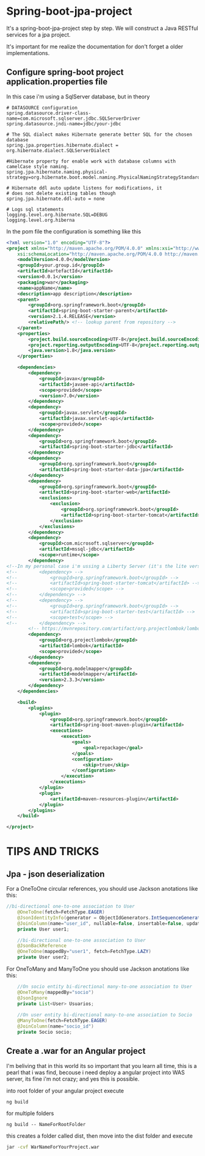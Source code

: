# Spring-boot-jpa-project
It's a spring-boot-jpa-project step by step. We will construct a Java RESTful services for a jpa project.

It's important for me realize the documentation for don't forget a older implementations.

## Configure spring-boot project application.properties file

In this case i'm using a SqlServer database, but in theory

```properties
# DATASOURCE configuration
spring.datasource.driver-class-name=com.microsoft.sqlserver.jdbc.SQLServerDriver
spring.datasource.jndi-name=jdbc/your-jdbc

# The SQL dialect makes Hibernate generate better SQL for the chosen database
spring.jpa.properties.hibernate.dialect = org.hibernate.dialect.SQLServerDialect

#Hibernate property for enable work with database columns with camelCase style naming.
spring.jpa.hibernate.naming.physical-strategy=org.hibernate.boot.model.naming.PhysicalNamingStrategyStandardImpl

# Hibernate ddl auto update listens for modifications, it
# does not delete existing tables though
spring.jpa.hibernate.ddl-auto = none

# Logs sql statements
logging.level.org.hibernate.SQL=DEBUG
logging.level.org.hiberna
```
In the pom file the configuration is something like this
```xml
<?xml version="1.0" encoding="UTF-8"?>
<project xmlns="http://maven.apache.org/POM/4.0.0" xmlns:xsi="http://www.w3.org/2001/XMLSchema-instance"
	xsi:schemaLocation="http://maven.apache.org/POM/4.0.0 http://maven.apache.org/xsd/maven-4.0.0.xsd">
	<modelVersion>4.0.0</modelVersion>
	<groupId>your.group.id</groupId>
	<artifactId>artefactId</artifactId>
	<version>0.0.1</version>
	<packaging>war</packaging>
	<name>appName</name>
	<description>app description</description>
	<parent>
		<groupId>org.springframework.boot</groupId>
		<artifactId>spring-boot-starter-parent</artifactId>
		<version>2.1.4.RELEASE</version>
		<relativePath/> <!-- lookup parent from repository -->
	</parent>
	<properties>
		<project.build.sourceEncoding>UTF-8</project.build.sourceEncoding>
	    <project.reporting.outputEncoding>UTF-8</project.reporting.outputEncoding>
		<java.version>1.8</java.version>
	</properties>

	<dependencies>
		<dependency>
			<groupId>javax</groupId>
			<artifactId>javaee-api</artifactId>
			<scope>provided</scope>
			<version>7.0</version>
		</dependency>
		<dependency>
			<groupId>javax.servlet</groupId>
			<artifactId>javax.servlet-api</artifactId>
			<scope>provided</scope>
		</dependency>
		<dependency>
			<groupId>org.springframework.boot</groupId>
			<artifactId>spring-boot-starter-jdbc</artifactId>
		</dependency>
		<dependency>
			<groupId>org.springframework.boot</groupId>
			<artifactId>spring-boot-starter-data-jpa</artifactId>
		</dependency>
		<dependency>
			<groupId>org.springframework.boot</groupId>
			<artifactId>spring-boot-starter-web</artifactId>
			<exclusions>
            	<exclusion>
					<groupId>org.springframework.boot</groupId>
					<artifactId>spring-boot-starter-tomcat</artifactId>
				</exclusion>
			</exclusions>
		</dependency>
		<dependency>
		    <groupId>com.microsoft.sqlserver</groupId>
		    <artifactId>mssql-jdbc</artifactId>
		    <scope>runtime</scope>
		</dependency>
<!--In my personal case i'm ussing a Liberty Server (it's the lite version of WAS or Webshpre Application Server i'm using was9 and liberty profile for a was9)-->
<!-- 		<dependency> -->
<!-- 			<groupId>org.springframework.boot</groupId> -->
<!-- 			<artifactId>spring-boot-starter-tomcat</artifactId> -->
<!-- 			<scope>provided</scope> -->
<!-- 		</dependency> -->
<!-- 		<dependency> -->
<!-- 			<groupId>org.springframework.boot</groupId> -->
<!-- 			<artifactId>spring-boot-starter-test</artifactId> -->
<!--  			<scope>test</scope> -->
<!-- 		</dependency> -->
		<!-- https://mvnrepository.com/artifact/org.projectlombok/lombok -->
		<dependency>
		    <groupId>org.projectlombok</groupId>
		    <artifactId>lombok</artifactId>
		    <scope>provided</scope>
		</dependency>
		<dependency>
		    <groupId>org.modelmapper</groupId>
		    <artifactId>modelmapper</artifactId>
		    <version>2.3.3</version>
		</dependency>
	</dependencies>

	<build>
		<plugins>
			<plugin>
				<groupId>org.springframework.boot</groupId>
				<artifactId>spring-boot-maven-plugin</artifactId>
				<executions>
               		<execution>
               			<goals>
               				<goal>repackage</goal>
           				</goals>
           				<configuration>
           					<skip>true</skip>
       					</configuration>
   					</execution>
				</executions>
			</plugin>
			<plugin>
	            <artifactId>maven-resources-plugin</artifactId>
            </plugin>
		</plugins>		
	</build>

</project>
```
# TIPS AND TRICKS
## Jpa - json deserialization

For a OneToOne circular references, you should use Jackson anotations like this:

```java
//bi-directional one-to-one association to User
	@OneToOne(fetch=FetchType.EAGER)
	@JsonIdentityInfo(generator = ObjectIdGenerators.IntSequenceGenerator.class, property = "user_id")
	@JoinColumn(name="user_id", nullable=false, insertable=false, updatable=false)
	private User user1;

	//bi-directional one-to-one association to User
	@JsonBackReference
	@OneToOne(mappedBy="user1", fetch=FetchType.LAZY)
	private User user2;
```

For OneToMany and ManyToOne you should use Jackson anotations like this:

```java
	//On socio entity bi-directional many-to-one association to User
	@OneToMany(mappedBy="socio")
	@JsonIgnore
	private List<User> Usuarios;
	
	//On user entity bi-directional many-to-one association to Socio
	@ManyToOne(fetch=FetchType.EAGER)
	@JoinColumn(name="socio_id")
	private Socio socio;
```

## Create a .war for an Angular project
I'm beliving that in this world its so important that you learn all time, this is a pearl that i was find, becouse i need deploy a angular project into WAS server, its fine i'm not crazy; and yes this is possible.

into root folder of your angular project execute
```ng
ng build
```
for multiple folders 
```ng
ng build -- NameForRootFolder
```
this creates a folder called dist, then move into the dist folder and execute
```cmd
jar -cvf WarNameForYourProject.war
```
